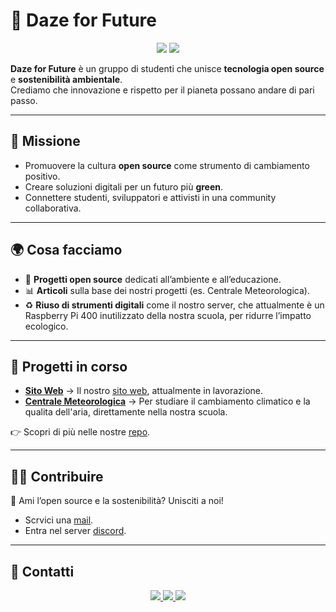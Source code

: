 # 🌱 Daze for Future

<p align="center">
  <img src="https://img.shields.io/badge/Open%20Source-❤️-brightgreen?style=for-the-badge" />
  <img src="https://img.shields.io/badge/Sostenibilità-🌍-green?style=for-the-badge" />
</p>

**Daze for Future** è un gruppo di studenti che unisce **tecnologia open source** e **sostenibilità ambientale**.  
Crediamo che innovazione e rispetto per il pianeta possano andare di pari passo. 

---

## 🚀 Missione
- Promuovere la cultura **open source** come strumento di cambiamento positivo.  
- Creare soluzioni digitali per un futuro più **green**.  
- Connettere studenti, sviluppatori e attivisti in una community collaborativa.  

---

## 🌍 Cosa facciamo
- 🔧 **Progetti open source** dedicati all’ambiente e all’educazione.  
- 📊 **Articoli** sulla base dei nostri progetti (es. Centrale Meteorologica).  
- ♻️ **Riuso di strumenti digitali** come il nostro server, che attualmente è un Raspberry Pi 400 inutilizzato della nostra scuola, per ridurre l’impatto ecologico.

---

## 📂 Progetti in corso
- [**Sito Web**](#) → Il nostro [sito web](https://github.com/DazeForFuture/SitoDazeForFuture), attualmente in lavorazione.  
- [**Centrale Meteorologica**](#) → Per studiare il cambiamento climatico e la qualita dell'aria, direttamente nella nostra scuola.

👉 Scopri di più nelle nostre [repo](https://github.com/dazeforfuture).

---

## 👩‍💻 Contribuire
💚 Ami l’open source e la sostenibilità? Unisciti a noi!  
- Scrvici una [mail](mailto:dazeforfuture@liceodazeglio.edu.it).  
- Entra nel server [discord](https://discord.gg/acRaE6y4).

---

## 💬 Contatti
<p align="center">
  <a href="mailto:dazeforfuture@liceodazeglio.edu.it">
    <img src="https://img.shields.io/badge/Email-dazeforfuture%40liceodazeglio.edu.it-red?style=for-the-badge&logo=gmail" />
  </a>
  <a href="https://instagram.com/dazeforfuture">
    <img src="https://img.shields.io/badge/Instagram-@dazeforfuture-E4405F?style=for-the-badge&logo=instagram&logoColor=white" />
  </a>
  <a href="https://discord.gg/acRaE6y4">
    <img src="https://img.shields.io/badge/Discord-https://discord.gg/acRaE6y4-1DA1F2?style=for-the-badge&logo=twitter&logoColor=white" />
  </a>
</p>

